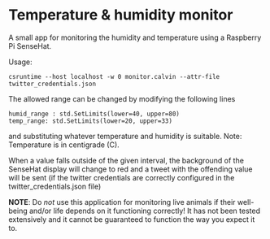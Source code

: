 Temperature & humidity monitor
==============================

A small app for monitoring the humidity and temperature using a Raspberry Pi SenseHat. 

Usage:

    csruntime --host localhost -w 0 monitor.calvin --attr-file twitter_credentials.json

The allowed range can be changed by modifying the following lines

    humid_range : std.SetLimits(lower=40, upper=80)
    temp_range: std.SetLimits(lower=20, upper=33)

and substituting whatever temperature and humidity is suitable. Note: Temperature is in centigrade (C).

When a value falls outside of the given interval, the background of the SenseHat display will change to red and a tweet with the offending value will be sent (if the twitter credentials are correctly configured in the twitter\_credentials.json file)

__NOTE__: Do _not_ use this application for monitoring live animals if their well-being and/or life depends on it functioning correctly! It has not been tested extensively and it cannot be guaranteed to function the way you expect it to.